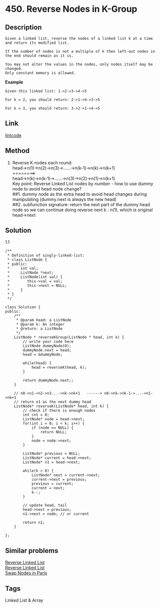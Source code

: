 # 450. Reverse Nodes in K-Group

## Description
~~~
Given a linked list, reverse the nodes of a linked list k at a time and return its modified list.

If the number of nodes is not a multiple of k then left-out nodes in the end should remain as it is.

You may not alter the values in the nodes, only nodes itself may be changed.
Only constant memory is allowed.
~~~

**Example**
```
Given this linked list: 1->2->3->4->5

For k = 2, you should return: 2->1->4->3->5

For k = 3, you should return: 3->2->1->4->5
```

## Link
[lintcode](https://lintcode.com/problem/reverse-nodes-in-k-group/)

## Method
1. Reverse K nodes each round:  
head->n(1)->n(2)->n(3)->......->n(k-1)->n(k)->n(k+1)  
========>   
head->n(k)->n(k-1)->......->n(3)->n(2)->n(1)->n(k+1)  
Key point: Reverse Linked List nodes by number - how to use dummy node to avoid head node change?  
##1. dummy node as the extra head to avoid head changes during manipulating (dummy.next is always the new head)  
##2. subfunction signature: return the next part of the dummy head node so we can continue doing reverse next k : n(1), which is original head->next


## Solution
1.1 
~~~
/**
 * Definition of singly-linked-list:
 * class ListNode {
 * public:
 *     int val;
 *     ListNode *next;
 *     ListNode(int val) {
 *        this->val = val;
 *        this->next = NULL;
 *     }
 * }
 */

class Solution {
public:
    /**
     * @param head: a ListNode
     * @param k: An integer
     * @return: a ListNode
     */
    ListNode * reverseKGroup(ListNode * head, int k) {
        // write your code here
        ListNode dummyNode(0);
        dummyNode.next = head;
        head = &dummyNode;
        
        while(head) {
            head = reverseK(head, k);
        }
     
        return dummyNode.next;;
    }
    
    // n0->n1->n2->n3...->nk->nk+1   ------> n0->nk->nk-1->...->n1->nk+1  
    // return n1 as the next dummy head
    ListNode* reverseK(ListNode* head, int k) {
        // check if there is enough nodes
        int cnt = 0;
        ListNode* node = head->next;
        for(int i = 0; i < k; i++) {
            if (node == NULL) {
                return NULL;
            }
            node = node->next;
        }

        ListNode* previous = NULL;
        ListNode* current = head->next;
        ListNode* n1 = head->next;
        
        while(k > 0) {
            ListNode* next = current->next;
            current->next = previous;
            previous = current;
            current = next;
            k--;
        }
        
        // update head, tail 
        head->next = previous;
        n1->next = node; // or current
         
        return n1;
    }

};
~~~

## Similar problems
[Reverse Linked List](https://lintcode.com/problem/reverse-linked-list/)  
[Reverse Linked List](https://lintcode.com/problem/reverse-linked-list-ii/)  
[Swap Nodes in Paris](https://lintcode.com/problem/swap-nodes-in-pairs/)  
## Tags
Linked List & Array 
